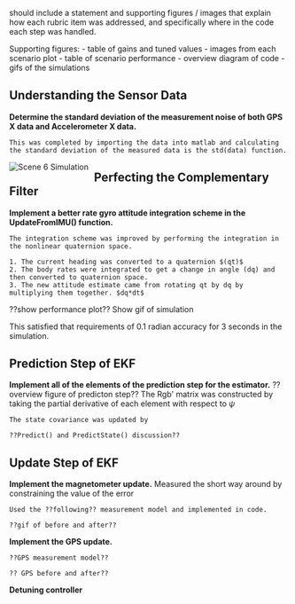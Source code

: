 should include a statement and supporting figures / images that explain how each rubric item was addressed, and specifically where in the code each step was handled.


Supporting figures:
	 - table of gains and tuned values
	 - images from each scenario plot
	 - table of scenario performance
	 - overview diagram of code
	 - gifs of the simulations

## Understanding the Sensor Data ##

**Determine the standard deviation of the measurement noise of both GPS X data and Accelerometer X data.**

	This was completed by importing the data into matlab and calculating the standard deviation of the measured data is the std(data) function.

<img src="../images/Gifs/Scen6_after.gif"
     alt="Scene 6 Simulation"
     style="float: left; margin-right: 10px;" />



## Perfecting the Complementary Filter ##
**Implement a better rate gyro attitude integration scheme in the UpdateFromIMU() function.**

	The integration scheme was improved by performing the integration in the nonlinear quaternion space. 

	1. The current heading was converted to a quaternion $(qt)$
	2. The body rates were integrated to get a change in angle (dq) and then converted to quaternion space.
	3. The new attitude estimate came from rotating qt by dq by multiplying them together. $dq*dt$

   ??show performance plot?? Show gif of simulation

   This satisfied that requirements of 0.1 radian accuracy for 3 seconds in the simulation.

## Prediction Step of EKF ##
**Implement all of the elements of the prediction step for the estimator.**
	?? overview figure of predicton step??
	The Rgb' matrix was constructed by taking the partial derivative of each element with respect to $\psi$

	The state covariance was updated by

	??Predict() and PredictState() discussion??


## Update Step of EKF ##
**Implement the magnetometer update.**
	Measured the short way around by constraining the value of the error

	Used the ??following?? measurement model and implemented in code.

	??gif of before and after??


**Implement the GPS update.**

	??GPS measurement model??

	?? GPS before and after??

**Detuning controller**



